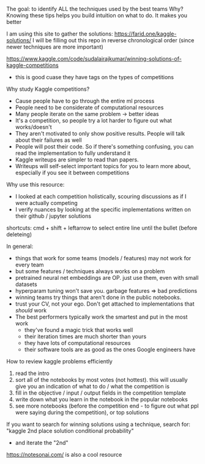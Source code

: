 The goal: to identify ALL the techniques used by the best teams
Why? Knowing these tips helps you build intuition on what to do. It makes you better

I am using this site to gather the solutions: https://farid.one/kaggle-solutions/
I will be filling out this repo in reverse chronological order (since newer techniques are more important)

https://www.kaggle.com/code/sudalairajkumar/winning-solutions-of-kaggle-competitions
- this is good cuase they have tags on the types of competitions

Why study Kaggle competitions?
- Cause people have to go through the entire ml process
- People need to be considerate of computational resources
- Many people iterate on the same problem -> better ideas
- It's a competition, so people try a lot harder to figure out what works/doesn't
- They aren't motivated to only show positive results. People will talk about their failures as well
- People will post their code. So if there's something confusing, you can read the implementation to fully understand it
- Kaggle writeups are simpler to read than papers.
- Writeups will self-select important topics for you to learn more about, especially if you see it between competitions

Why use this resource:
- I looked at each competition holistically, scouring discussions as if I were actually competing
- I verify nuances by looking at the specific implementations written on their github / jupyter solutions


shortcuts:
cmd + shift + leftarrow to select entire line until the bullet (before deleteing)



In general:
- things that work for some teams (models / features) may not work for every team
- but some features / techniques always works on a problem
- pretrained neural net embeddings are OP. just use them, even with small datasets
- hyperparam tuning won't save you. garbage features => bad predictions
- winning teams try things that aren't done in the public notebooks.
- trust your CV, not your ego. Don't get attached to implementations that *should* work
- The best performers typically work the smartest and put in the most work
	- they've found a magic trick that works well
	- their iteration times are much shorter than yours
	- they have lots of computational resources
	- their software tools are as good as the ones Google engineers have

How to review kaggle problems efficiently
1) read the intro
2) sort all of the notebooks by most votes (not hottest). this will usually give you an indication of what to do / what the competition is
3) fill in the objective / input / output fields in the competition template
4) write down what you learn in the notebook in the popular notebooks
5) see more notebooks (before the competition end - to figure out what ppl were saying during the competition), or top solutions

If you want to search for winning solutions using a technique, search for:
"kaggle 2nd place solution conditional probability"
- and iterate the "2nd"


https://notesonai.com/ is also a cool resource